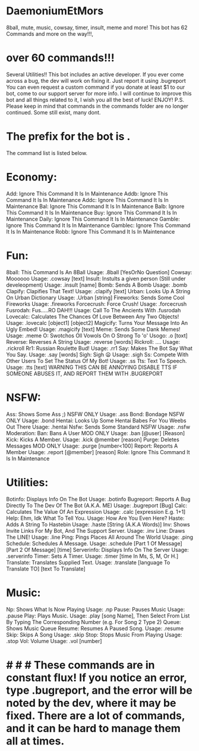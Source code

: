 # DaemoniumEtMors
8ball, mute, music, cowsay, timer, insult, meme and more! This bot has 62 Commands and more on the way!!!,

# over 60 commands!!!
Several Utilities!!
This bot includes an active developer. If you ever come across a bug, the dev will work on fixing it. Just report it using .bugreport
You can even request a custom command if you donate at least $1 to our bot, come to our support server for more info. 
I will continue to improve this bot and all things related to it, I wish you all the best of luck!
ENJOY!
P.S. Please keep in mind that commands in the commands folder are no longer continued. Some still exist, many dont. 

# The prefix for the bot is . 
The command list is listed below. 

# Economy: 
 Add: Ignore This Command It Is In Maintenance 
 Addb: Ignore This Command It Is In Maintenance 
 Addc: Ignore This Command It Is In Maintenance 
 Bal: Ignore This Command It Is In Maintenance 
 Balb: Ignore This Command It Is In Maintenance 
 Buy: Ignore This Command It Is In Maintenance 
 Daily: Ignore This Command It Is In Maintenance 
 Gamble: Ignore This Command It Is In Maintenance 
 Gamblec: Ignore This Command It Is In Maintenance 
 Robb: Ignore This Command It Is In Maintenance 
# Fun:
 8ball: This Command Is An 8Ball Usage: .8ball [YesOrNo Question] 
 Cowsay: Moooooo Usage: .cowsay [text] 
 Insult: Instults a given person (Still under develeopment) Usage: .insult [name] Bomb: Sends A Bomb Usage: .bomb 
 Clapify: Clapifies That Text! Usage: .clapify [text] 
 Urban: Looks Up A String On Urban Dictionary Usage: .Urban [string] 
 Fireworks: Sends Some Cool Fireworks Usage: .fireworks 
 Forcecrush: Force Crush! Usage: .forcecrush 
 Fusrodah: Fus.....RO DAH!!! Usage: Call To The Ancients With .fusrodah 
 Lovecalc: Calculates The Chances Of Love Between Any Two Objects! Usage: .lovecalc [object1] [object2] 
 Magicify: Turns Your Message Into An Ugly Embed! Usage: .magicify [text] 
 Meme: Sends Some Dank Memes! Usage: .meme 
 O: Swotchos Oll Vowols On O Strong To 'o' Usogo: .o [toxt] 
 Reverse: Reverses A String Usage: .reverse [words] 
 Rickroll: .... Usage: .rickroll 
 Rr1: Russian Roulette Bud! Usage: .rr1 
 Say: Makes The Bot Say What You Say. Usage: .say [words] 
 Sigh: Sigh :frowning: Usage: .sigh 
 Ss: Compete With Other Users To Set The Status Of My Bot! Usage: .ss 
 Tts: Text To Speech. Usage: .tts [text] WARNING THIS CAN BE ANNOYING DISABLE TTS IF SOMEONE ABUSES IT, AND REPORT THEM WITH .BUGREPORT 
# NSFW:
 Ass: Shows Some Ass ;) NSFW ONLY Usage: .ass
 Bond: Bondage NSFW ONLY Usage: .bond
 Hentai: Looks Up Some Hentai Babes For You Weebs Out There Usage: .hentai
 Nsfw: Sends Some Standard NSFW Usage: .nsfw
 Moderation: Ban: Bans A User MOD ONLY Usage: .ban [@user] [Reason]
 Kick: Kicks A Member. Usage: .kick @member [reason]
 Purge: Deletes Messages MOD ONLY Usage: .purge [number<100]
 Report: Reports A Member Usage: .report [@member] [reason]
 Role: Ignore This Command It Is In Maintenance 
 # Utilities: 
 Botinfo: Displays Info On The Bot Usage: .botinfo 
 Bugreport: Reports A Bug Directly To The Dev Of The Bot (A.K.A. ME) Usage: .bugreport [Bug] 
 Calc: Calculates The Value Of An Expression Usage: .calc [expression E.g. 1+1] 
 Help: Ehm, Idk What To Tell You. Usage: How Are You Even Here? 
 Haste: Adds A String To Hastebin Usage: .haste [String (A.K.A Words)] 
Inv: Shows Invite Links For My Bot, And The Support Server. Usage: .inv 
 Line: Draws The LINE! Usage: .line 
Ping: Pings Places All Around The World Usage: .ping 
 Schedule: Schedules A Message. Usage: .schedule [Part 1 Of Message] [Part 2 Of Message] [time] 
 Serverinfo: Displays Info On The Server Usage: .serverinfo 
 Timer: Sets A Timer. Usage: .timer [time In Ms, S, M, Or H.] 
Translate: Translates Supplied Text. Usage: .translate [language To Translate TO] [text To Translate] 
 # Music: 
 Np: Shows What Is Now Playing Usage: .np 
 Pause: Pauses Music Usage: .pause 
 Play: Plays Music. Usage: .play [song Name], Then Select From List By Typing The Corresponding Number (e.g. For Song 2 Type 2) 
 Queue: Shows Music Queue 
 Resume: Resumes A Paused Song. Usage: .resume 
 Skip: Skips A Song Usage: .skip 
 Stop: Stops Music From Playing Usage: .stop 
 Vol: Volume Usage: .vol [number] 
 
 
 # # # # These commands are in constant flux! If you notice an error, type .bugreport, and the error will be noted by the dev, where it may be fixed. There are a lot of commands, and it can be hard to manage them all at times. 
